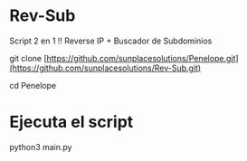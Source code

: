 # Rev-Sub
Script 2 en 1 !! Reverse IP + Buscador de Subdominios

git clone [https://github.com/sunplacesolutions/Penelope.git](https://github.com/sunplacesolutions/Rev-Sub.git)

cd Penelope

# Ejecuta el script 
python3 main.py
